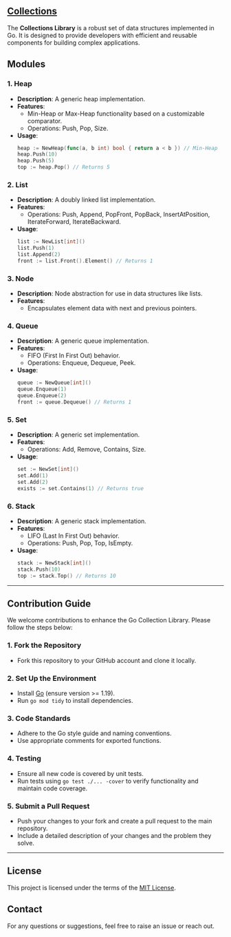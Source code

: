 ## [Collections](https://github.com/ckshitij/collections)

The **Collections Library** is a robust set of data structures implemented in Go. It is designed to provide developers with efficient and reusable components for building complex applications.

## Modules

### 1. **Heap**
   - **Description**: A generic heap implementation.
   - **Features**:
     - Min-Heap or Max-Heap functionality based on a customizable comparator.
     - Operations: Push, Pop, Size.
   - **Usage**:
     ```go
     heap := NewHeap(func(a, b int) bool { return a < b }) // Min-Heap
     heap.Push(10)
     heap.Push(5)
     top := heap.Pop() // Returns 5
     ```

### 2. **List**
   - **Description**: A doubly linked list implementation.
   - **Features**:
     - Operations: Push, Append, PopFront, PopBack, InsertAtPosition, IterateForward, IterateBackward.
   - **Usage**:
     ```go
     list := NewList[int]()
     list.Push(1)
     list.Append(2)
     front := list.Front().Element() // Returns 1
     ```

### 3. **Node**
   - **Description**: Node abstraction for use in data structures like lists.
   - **Features**:
     - Encapsulates element data with next and previous pointers.

### 4. **Queue**
   - **Description**: A generic queue implementation.
   - **Features**:
     - FIFO (First In First Out) behavior.
     - Operations: Enqueue, Dequeue, Peek.
   - **Usage**:
     ```go
     queue := NewQueue[int]()
     queue.Enqueue(1)
     queue.Enqueue(2)
     front := queue.Dequeue() // Returns 1
     ```

### 5. **Set**
   - **Description**: A generic set implementation.
   - **Features**:
     - Operations: Add, Remove, Contains, Size.
   - **Usage**:
     ```go
     set := NewSet[int]()
     set.Add(1)
     set.Add(2)
     exists := set.Contains(1) // Returns true
     ```

### 6. **Stack**
   - **Description**: A generic stack implementation.
   - **Features**:
     - LIFO (Last In First Out) behavior.
     - Operations: Push, Pop, Top, IsEmpty.
   - **Usage**:
     ```go
     stack := NewStack[int]()
     stack.Push(10)
     top := stack.Top() // Returns 10
     ```

---

## Contribution Guide

We welcome contributions to enhance the Go Collection Library. Please follow the steps below:

### 1. Fork the Repository
   - Fork this repository to your GitHub account and clone it locally.

### 2. Set Up the Environment
   - Install [Go](https://golang.org/dl/) (ensure version >= 1.19).
   - Run `go mod tidy` to install dependencies.

### 3. Code Standards
   - Adhere to the Go style guide and naming conventions.
   - Use appropriate comments for exported functions.

### 4. Testing
   - Ensure all new code is covered by unit tests.
   - Run tests using `go test ./... -cover` to verify functionality and maintain code coverage.

### 5. Submit a Pull Request
   - Push your changes to your fork and create a pull request to the main repository.
   - Include a detailed description of your changes and the problem they solve.

---

## License

This project is licensed under the terms of the [MIT License](LICENSE).

## Contact

For any questions or suggestions, feel free to raise an issue or reach out.



